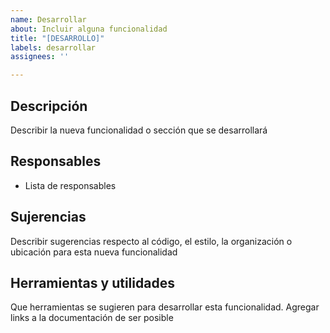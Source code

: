 ```yaml
---
name: Desarrollar
about: Incluir alguna funcionalidad
title: "[DESARROLLO]"
labels: desarrollar
assignees: ''

---
```


## Descripción

Describir la nueva funcionalidad o sección que se desarrollará

## Responsables

* Lista de responsables

## Sujerencias

Describir sugerencias respecto al código, el estilo, la organización o ubicación para esta nueva funcionalidad

## Herramientas y utilidades

Que herramientas se sugieren para desarrollar esta funcionalidad. Agregar links a la documentación de ser posible
